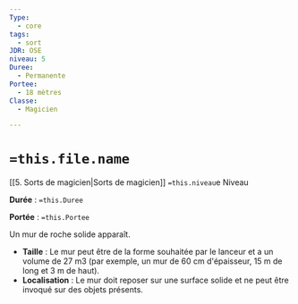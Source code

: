 ```yaml
---
Type:
  - core
tags:
  - sort
JDR: OSE
niveau: 5
Duree:
  - Permanente
Portee:
  - 18 mètres
Classe:
  - Magicien

---
```

# `=this.file.name`  

[[5. Sorts de magicien|Sorts de magicien]] `=this.niveau`e Niveau

**Durée** : `=this.Duree` 

**Portée** : `=this.Portee`

Un mur de roche solide apparaît.

- **Taille** : Le mur peut être de la forme souhaitée par le lanceur et a un volume de 27 m3 (par exemple, un mur de 60 cm d'épaisseur, 15 m de long et 3 m de haut).
- **Localisation** : Le mur doit reposer sur une surface solide et ne peut être invoqué sur des objets présents.